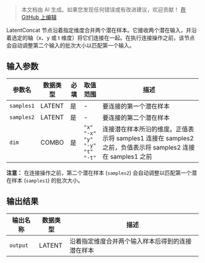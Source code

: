 > 本文档由 AI 生成。如果您发现任何错误或有改进建议，欢迎贡献！ [在 GitHub 上编辑](https://github.com/Comfy-Org/embedded-docs/blob/main/comfyui_embedded_docs/docs/LatentConcat/zh.md)

LatentConcat 节点沿着指定维度合并两个潜在样本。它接收两个潜在输入，并沿着选定的轴（x、y 或 t 维度）将它们连接在一起。在执行连接操作之前，该节点会自动调整第二个输入的批次大小以匹配第一个输入。

## 输入参数

| 参数名 | 数据类型 | 必填 | 取值范围 | 描述 |
|-----------|-----------|----------|-------|-------------|
| `samples1` | LATENT | 是 | - | 要连接的第一个潜在样本 |
| `samples2` | LATENT | 是 | - | 要连接的第二个潜在样本 |
| `dim` | COMBO | 是 | `"x"`<br>`"-x"`<br>`"y"`<br>`"-y"`<br>`"t"`<br>`"-t"` | 连接潜在样本所沿的维度。正值表示将 samples1 连接在 samples2 之前，负值表示将 samples2 连接在 samples1 之前 |

**注意：** 在连接操作之前，第二个潜在样本 (`samples2`) 会自动调整以匹配第一个潜在样本 (`samples1`) 的批次大小。

## 输出结果

| 输出名称 | 数据类型 | 描述 |
|-------------|-----------|-------------|
| `output` | LATENT | 沿着指定维度合并两个输入样本后得到的连接潜在样本 |
